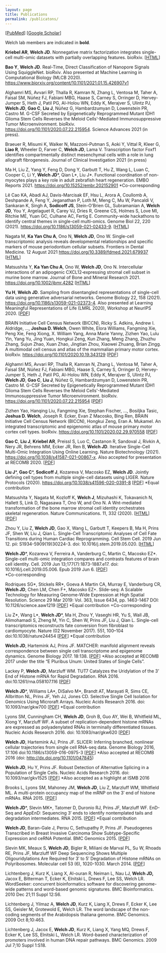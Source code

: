 ```yaml
---
layout: page
title: Publications
permalink: /publicatons/
---
```


\[[PubMed](https://www.ncbi.nlm.nih.gov/pubmed/?term=welch%2C+joshua+d%5Bauthor%5D)\] \[[Google Scholar](https://scholar.google.com/citations?user=XQ7bqCMAAAAJ&hl=en)\]

Welch lab members are indicated in **bold**.

**Kriebel AR**, **Welch JD**. Nonnegative matrix factorization integrates single-cell multi-omic datasets with partially overlapping features. bioRxiv. \[[HTML](https://www.biorxiv.org/content/10.1101/2021.04.09.439160v1)\]

**Bao Y**, **Welch JD**. Real-Time, Direct Classification of Nanopore Signals Using SquiggleNet. bioRxiv. Also presented at Machine Learning in Computational Biology (MLCB 2020). https://www.biorxiv.org/content/10.1101/2021.01.15.426907v1

Alghamri MS, Avvari RP, Thalla R, Kamran N, Zhang L, Ventosa M, Taher A, Faisal SM, Núñez FJ, Fabiani MBG, Haase S, Carney S, Orringer D, Hervey-Jumper S, Heth J, Patil PG, Al-Holou WN, Eddy K, Merajver S, Ulintz PJ, **Welch JD**, **Gao C**, **Liu J**, Núñez G, Hambardzumyan D, Lowenstein PR, Castro M. G-CSF Secreted by Epigenetically Reprogrammed Mutant IDH1 Glioma Stem Cells Reverses the Meloid Cells’-Mediated Immunosuppressive Tumor Microenvironment. bioRxiv. https://doi.org/10.1101/2020.07.22.215954. Science Advances 2021 (in press).

Braeuer R, Misumi K, Walker N, Mazzoni-Putman S, Aoki Y, Vittal R, Kleer G, **Liao R**, Wheeler D, Farver C, **Welch JD**, Lama V. Transcription factor Foxf1 identifies compartmentally distinct mesenchymal cells with a role in lung allograft fibrogenesis. Journal of Clinical Investigation 2021 (in press)

Ma H, Liu Z, Yang Y, Feng D, Dong Y, Garbutt T, Hu Z, Wang L, Luan C, Cooper C, Li Y, **Welch JD**\*, Qian L\*, Liu J\*. Functional coordination of non-myocytes plays a key role in adult zebrafish heart regeneration. EMBO Reports 2021. https://doi.org/10.15252/embr.202152901 \*Co-corresponding 

Lê Cao KA, Abadi AJ, Davis-Marcisak EF, Hsu L, Arora A, Coullomb A, Deshpande A, Feng Y, Jeganathan P, Loth M, Meng C, Mu W, Pancaldi V, Sankaran K, Singh A, **Sodicoff JS**, Stein-O’Brien GL, Subramanian A, **Welch JD**, You Y, Argelaguet R, Carey VJ, Dries R, Greene CS, Holmes S, Love MI, Ritchie ME, Yuan GC, Culhane AC, Fertig E. Community-wide hackathons to identify central themes in single-cell multi-omics. Genome Biol 22, 220 (2021). https://doi.org/10.1186/s13059-021-02433-9. \[[HTML](https://genomebiology.biomedcentral.com/articles/10.1186/s13059-021-02433-9)\]

Nagata M, **Ka Yan Chu A**, Ono N, **Welch JD**, Ono W. Single-cell transcriptomic analysis reveals developmental relationships and specific markers of mouse periodontium cellular subsets. Frontiers in Dental Medicine. 12 August 2021 https://doi.org/10.3389/fdmed.2021.679937 \[[HTML](https://www.frontiersin.org/articles/10.3389/fdmed.2021.679937/full)\]

Matsushita Y, **Ka Yan Chu A**, Ono W, **Welch JD**, Ono N. Intercellular interactions of an adipogenic CXCL12‐expressing stromal cell subset in murine bone marrow. Journal of Bone and Mineral Research 2021. https://doi.org/10.1002/jbmr.4282 \[[HTML](https://asbmr.onlinelibrary.wiley.com/doi/10.1002/jbmr.4282)\]

**Yu H**, **Welch JD**. Sampling from disentangled representations of single-cell data using generative adversarial networks. Genome Biology 22, 158 (2021). https://doi.org/10.1186/s13059-021-02373-4. Also presented at Learning Meaningful Representations of Life (LMRL 2020), Workshop at NeurIPS 2020. \[[PDF](https://rdcu.be/ck1qO)\]

BRAIN Initiative Cell Census Network (BICCN), Ricky S. Adkins, Andrew I. Aldridge, ..., **Joshua D. Welch**, Owen White, Elora Williams, Fangming Xie, Peng Xie, Feng Xiong, X. William Yang, Anna Marie Yanny, Zizhen Yao, Lulu Yin, Yang Yu, Jing Yuan, Hongkui Zeng, Kun Zhang, Meng Zhang, Zhuzhu Zhang, Sujun Zhao, Xuan Zhao, Jingtian Zhou, Xiaowei Zhuang, Brian Zingg. A multimodal cell census and atlas of the mammalian primary motor cortex. bioRxiv. https://doi.org/10.1101/2020.10.19.343129 \[[PDF](https://www.biorxiv.org/content/10.1101/2020.10.19.343129v1.full.pdf)\]

Alghamri MS, Avvari RP, Thalla R, Kamran N, Zhang L, Ventosa M, Taher A, Faisal SM, Núñez FJ, Fabiani MBG, Haase S, Carney S, Orringer D, Hervey-Jumper S, Heth J, Patil PG, Al-Holou WN, Eddy K, Merajver S, Ulintz PJ, **Welch JD**, **Gao C**, **Liu J**, Núñez G, Hambardzumyan D, Lowenstein PR, Castro M. G-CSF Secreted by Epigenetically Reprogrammed Mutant IDH1 Glioma Stem Cells Reverses the Meloid Cells'-Mediated Immunosuppressive Tumor Microenvironment. bioRxiv. https://doi.org/10.1101/2020.07.22.215954 \[[PDF](https://www.biorxiv.org/content/biorxiv/early/2020/07/24/2020.07.22.215954.full.pdf?%3Fcollection=)\]

Zizhen Yao, Hanqing Liu, Fangming Xie, Stephan Fischer, ..., Bosiljka Tasic,
**Joshua D. Welch**, Joseph R. Ecker, Evan Z Macosko, Bing Ren, BRAIN Initiative Cell Census Network
(BICCN), Hongkui Zeng, Eran A. Mukamel. An integrated transcriptomic and epigenomic atlas of mouse primary motor cortex cell types. bioRxiv. https://doi.org/10.1101/2020.02.29.970558 \[[PDF](https://www.biorxiv.org/content/biorxiv/early/2020/03/02/2020.02.29.970558.full.pdf)\]

**Gao C**, **Liu J**, **Kriebel AR**, Preissl S, Luo C, Castanon R, Sandoval J, Rivkin A, Nery JR, Behrens MM, Ecker JR, Ren B, **Welch JD**. Iterative Single-Cell Multi-Omic Integration Using Online Learning. Nature Biotechnology (2021). https://doi.org/10.1038/s41587-021-00867-x. Also accepted for presentation at RECOMB 2020. \[[PDF](https://rdcu.be/ciYhs)\]


**Liu J**\*, **Gao C**\*, **Sodicoff J**, Kozareva V, Macosko EZ, **Welch JD**. Jointly defining cell types from multiple single-cell datasets using LIGER. Nature Protocols (2020). https://doi.org/10.1038/s41596-020-0391-8 \[[PDF](https://rdcu.be/b8pqb)\] \*Equal contribution

Matsushita Y, Nagata M, Kozloff K, **Welch J**, Mizuhashi K, Tokavanich N, Hallett S, Link D, Nagasawa T, Ono W, and Ono N. A Wnt-mediated transformation of the bone marrow stromal cell identity orchestrates skeletal regeneration. Nature Communications. 11, 332 (2020). \[[HTML](https://www.nature.com/articles/s41467-019-14029-w)\] \[[PDF](https://www.nature.com/articles/s41467-019-14029-w.pdf)\]

Zhou Y, Liu Z, **Welch JD**, Gao X, Wang L, Garbutt T, Keepers B, Ma H, Prins JF, Shen W, Liu J, Qian L. Single-Cell Transcriptomic Analyses of Cell Fate Transitions during Human Cardiac Reprogramming. Cell Stem Cell. 2019 Jun 12. pii: S1934-5909(19)30224-3. doi: 10.1016/j.stem.2019.05.020. \[[HTML](https://www.sciencedirect.com/science/article/pii/S1934590919302243)\]

**Welch JD**\*, Kozareva V, Ferreira A, Vanderburg C, Martin C, Macosko EZ\*. Single-cell multi-omic integration compares and contrasts features of brain cell identity. Cell. 2019 Jun 13;177(7):1873-1887.e17. doi: 10.1016/j.cell.2019.05.006. Epub 2019 Jun 6. \[[PDF](https://www.cell.com/action/showPdf?pii=S0092-8674%2819%2930504-5)\]  
\*Co-corresponding 

Rodriques SG\*, Stickels RR\*, Goeva A Martin CA, Murray E, Vanderburg CR, **Welch JD**, Chen LM, Chen F+,
Macosko EZ+. Slide-seq: A Scalable Technology for Measuring Genome-Wide Expression at High Spatial Resolution. Science 29 Mar 2019:
Vol. 363, Issue 6434, pp. 1463-1467 DOI: 10.1126/science.aaw1219 \[[PDF](http://science.sciencemag.org/content/sci/363/6434/1463.full.pdf)\]
\*Equal contribution
+Co-corresponding

Liu Z\*, Wang L\*, **Welch JD**\*, Ma H, Zhou Y, Vaseghi HR, Yu S, Wall JB, Alimohamadi S, Zheng M, Yin C, Shen W, Prins JF, Liu J, Qian L. Single-cell transcriptomics reconstructs fate conversion from fibroblast to cardiomyocyte. Nature (02 November 2017). 551, 100–104 doi:10.1038/nature24454 \[[PDF](https://www.ncbi.nlm.nih.gov/pmc/articles/PMC5954984/pdf/nihms908332.pdf)\]
\*Equal contribution

**Welch JD**, Hartemink AJ, Prins JF. MATCHER: manifold alignment reveals correspondence between single cell transcriptome and epigenome dynamics. Genome Biology 2017. 18:138. \[[PDF](https://genomebiology.biomedcentral.com/track/pdf/10.1186/s13059-017-1269-0)\]
*Also accepted at RECOMB 2017 under the title “E Pluribus Unum: United States of Single Cells”.

Lackey P, **Welch JD**, Marzluff WM. TUT7 Catalyzes the Uridylation of the 3’ End of Histone mRNA for Rapid Degradation. RNA 2016. doi:10.1261/rna.058107.116 \[[PDF](https://rnajournal.cshlp.org/content/22/11/1673.full.pdf+html)\]

**Welch JD**\*, Williams LA\*, DiSalvo M\*, Brandt AT, Marayati R, Sims CE, Allbritton NL, Prins JF, Yeh JJ, Jones CD. Selective Single Cell Isolation for Genomics Using Microraft Arrays. Nucleic Acids Research 2016. doi: 10.1093/nar/gkw700 \[[PDF](https://www.ncbi.nlm.nih.gov/pmc/articles/PMC5041489/pdf/gkw700.pdf)\]
*Equal contribution

Lyons SM, Cunningham CH, **Welch JD**, Groh B, Guo AY, Wei B, Whitfield ML, Xiong Y, Marzluff WF. A subset of replication-dependent histone mRNAs are expressed as polyadenylated RNAs in terminally differentiated tissues. Nucleic Acids Research 2016. doi: 10.1093/nar/gkw620 \[[PDF](https://www.ncbi.nlm.nih.gov/pmc/articles/PMC5100578/pdf/gkw620.pdf)\]

**Welch JD**, Hartemink AJ, Prins JF. SLICER: Inferring branched, nonlinear cellular trajectories from single cell RNA-seq data. Genome Biology 2016, 17:106  doi:10.1186/s13059-016-0975-3 \[[PDF](https://genomebiology.biomedcentral.com/track/pdf/10.1186/s13059-016-0975-3)\]
*Also accepted at RECOMB 2016 (doi: http://dx.doi.org/10.1101/047845)

**Welch JD**, Hu Y, Prins JF. Robust Detection of Alternative Splicing in a Population of Single Cells. Nucleic Acids Research 2016. doi: 10.1093/nar/gkv1525 \[[PDF](https://www.ncbi.nlm.nih.gov/pmc/articles/PMC4856971/pdf/gkv1525.pdf)\]
*Also accepted as a highlight at ISMB 2016

Brooks L, Lyons SM, Mahoney JM, **Welch JD**, Liu Z, Marzluff WM, Whitfield ML. A multi-protein occupancy map of the mRNP on the 3′ end of histone mRNAs. RNA 2015. \[[PDF](https://rnajournal.cshlp.org/content/21/11/1943.full.pdf+html)\]

**Welch JD**\*, Slevin MK\*, Tatomer D, Duronio RJ, Prins JF, Marzluff WF. EnD-Seq and AppEnD: Sequencing 3′ ends to identify nontemplated tails and degradation intermediates. RNA 2015. \[[PDF](https://rnajournal.cshlp.org/content/21/7/1375.full.pdf+html)\]
*Equal contribution

**Welch JD**, Baran-Gale J, Perou C, Sethupathy P, Prins JF. Pseudogenes Transcribed in Breast Invasive Carcinoma Show Subtype-Specific Expression and ceRNA Potential. BMC Genomics 2015. \[[PDF](https://bmcgenomics.biomedcentral.com/track/pdf/10.1186/s12864-015-1227-8)\]

Slevin MK, Meaux S, **Welch JD**, Bigler R, Miliani de Marval PL, Su W, Rhoads RE, Prins JF, Marzluff WF Deep Sequencing Shows Multiple Oligouridylations Are Required for 3′ to 5′ Degradation of Histone mRNAs on Polyribosomes. Molecular cell 53 (6), 1020-1030. March 2014. \[[PDF](https://www.cell.com/action/showPdf?pii=S1097-2765%2814%2900199-3)\]

Lichtenberg J, Kurz K, Liang X, Al-ouran R, Neiman L, Nau LJ, **Welch JD,** Jacox E, Bitterman T, Ecker K, Elnitski L, Drews F, Lee SS, Welch LR. WordSeeker: concurrent bioinformatics software for discovering genome-wide patterns and
word-based genomic signatures. BMC Bioinformatics. 2010 Dec 21;11 Suppl 12:S6.

Lichtenberg J, Yilmaz A, **Welch JD**, Kurz K, Liang X, Drews F, Ecker K, Lee SS, Geisler M, Grotewold E, Welch LR. The word landscape of the non-coding segments of the Arabidopsis thaliana genome. BMC Genomics. 2009 Oct 8;10:463.

Lichtenberg J, Jacox E, **Welch JD**, Kurz K, Liang X, Yang MQ, Drews F, Ecker K, Lee SS, Elnitski L, Welch LR. Word-based characterization of promoters involved in human DNA repair pathways. BMC Genomics. 2009 Jul 7;10 Suppl 1:S18.
